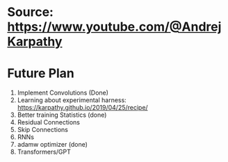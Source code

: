 # Source: https://www.youtube.com/@AndrejKarpathy

# Future Plan
1. Implement Convolutions (Done)
2. Learning about experimental harness: https://karpathy.github.io/2019/04/25/recipe/
3. Better training Statistics (done)
4. Residual Connections
5. Skip Connections
6. RNNs
7. adamw optimizer (done)
8. Transformers/GPT
